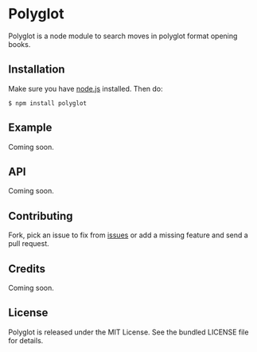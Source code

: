 Polyglot
========
Polyglot is a node module to search moves in polyglot format opening books.

## Installation
Make sure you have [node.js](http://nodejs.org/) installed. Then do:

    $ npm install polyglot

## Example
Coming soon.

## API
Coming soon.

## Contributing
Fork, pick an issue to fix from [issues](https://github.com/imor/polyglot/issues)
or add a missing feature and send a pull request.

## Credits
Coming soon.

## License
Polyglot is released under the MIT License. See the bundled LICENSE file for
details.
